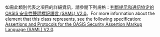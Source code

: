 <span data-ttu-id="9edb7-101">如需此類別代表之項目的詳細資訊，請參閱下列規格：[判斷提示和通訊協定的 OASIS 安全性聲明標記語言 (SAML) V2.0](http://docs.oasis-open.org/security/saml/v2.0/saml-core-2.0-os.pdf)。</span><span class="sxs-lookup"><span data-stu-id="9edb7-101">For more information about the element that this class represents, see the following specification: [Assertions and Protocols for the OASIS Security Assertion Markup Language (SAML) V2.0](http://docs.oasis-open.org/security/saml/v2.0/saml-core-2.0-os.pdf).</span></span>
